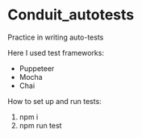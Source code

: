 # Conduit_autotests
Practice in writing auto-tests

Here I used test frameworks:

- Puppeteer
- Mocha
- Chai

How to set up and run tests:

1. npm i
2. npm run test